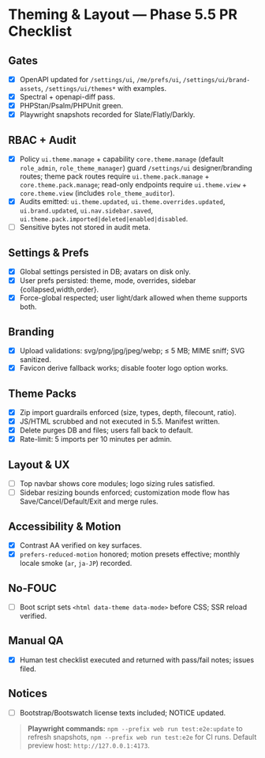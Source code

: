 # Theming & Layout — Phase 5.5 PR Checklist

## Gates
- [x] OpenAPI updated for `/settings/ui`, `/me/prefs/ui`, `/settings/ui/brand-assets`, `/settings/ui/themes*` with examples.
- [x] Spectral + openapi-diff pass.
- [x] PHPStan/Psalm/PHPUnit green.
- [x] Playwright snapshots recorded for Slate/Flatly/Darkly.

## RBAC + Audit
- [x] Policy `ui.theme.manage` + capability `core.theme.manage` (default `role_admin`, `role_theme_manager`) guard `/settings/ui` designer/branding routes; theme pack routes require `ui.theme.pack.manage` + `core.theme.pack.manage`; read-only endpoints require `ui.theme.view` + `core.theme.view` (includes `role_theme_auditor`).
- [x] Audits emitted: `ui.theme.updated`, `ui.theme.overrides.updated`, `ui.brand.updated`, `ui.nav.sidebar.saved`, `ui.theme.pack.imported|deleted|enabled|disabled`.
- [ ] Sensitive bytes not stored in audit meta.

## Settings & Prefs
- [x] Global settings persisted in DB; avatars on disk only.
- [x] User prefs persisted: theme, mode, overrides, sidebar {collapsed,width,order}.
- [x] Force-global respected; user light/dark allowed when theme supports both.

## Branding
- [x] Upload validations: svg/png/jpg/jpeg/webp; ≤ 5 MB; MIME sniff; SVG sanitized.
- [x] Favicon derive fallback works; disable footer logo option works.

## Theme Packs
- [x] Zip import guardrails enforced (size, types, depth, filecount, ratio).
- [x] JS/HTML scrubbed and not executed in 5.5. Manifest written.
- [x] Delete purges DB and files; users fall back to default.
- [x] Rate-limit: 5 imports per 10 minutes per admin.

## Layout & UX
- [ ] Top navbar shows core modules; logo sizing rules satisfied.
- [ ] Sidebar resizing bounds enforced; customization mode flow has Save/Cancel/Default/Exit and merge rules.

## Accessibility & Motion
- [x] Contrast AA verified on key surfaces.
- [x] `prefers-reduced-motion` honored; motion presets effective; monthly locale smoke (`ar`, `ja-JP`) recorded.

## No-FOUC
- [ ] Boot script sets `<html data-theme data-mode>` before CSS; SSR reload verified.

## Manual QA
- [x] Human test checklist executed and returned with pass/fail notes; issues filed.

## Notices
- [ ] Bootstrap/Bootswatch license texts included; NOTICE updated.

> **Playwright commands:** `npm --prefix web run test:e2e:update` to refresh snapshots, `npm --prefix web run test:e2e` for CI runs. Default preview host: `http://127.0.0.1:4173`.
